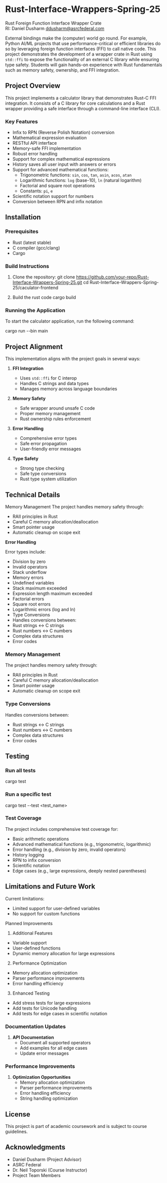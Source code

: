 # Rust-Interface-Wrappers-Spring-25

Rust Foreign Function Interface Wrapper Crate  
RI: Daniel Dusharm ddusharm@asrcfederal.com

External bindings make the (computer) world go round. For example, Python AI/ML projects that use performance-critical or efficient libraries do so by leveraging foreign function interfaces (FFI) to call native code. This project demonstrates the development of a wrapper crate in Rust using `std::ffi` to expose the functionality of an external C library while ensuring type safety. Students will gain hands-on experience with Rust fundamentals such as memory safety, ownership, and FFI integration.

## Project Overview

This project implements a calculator library that demonstrates Rust-C FFI integration. It consists of a C library for core calculations and a Rust wrapper providing a safe interface through a command-line interface (CLI).

### Key Features

- Infix to RPN (Reverse Polish Notation) conversion
- Mathematical expression evaluation
- RESTful API interface
- Memory-safe FFI implementation
- Robust error handling
- Support for complex mathematical expressions
- History saves all user input with answers or errors
- Support for advanced mathematical functions:
  - Trigonometric functions: `sin`, `cos`, `tan`, `asin`, `acos`, `atan`
  - Logarithmic functions: `log` (base-10), `ln` (natural logarithm)
  - Factorial and square root operations
  - Constants: `pi`, `e`
- Scientific notation support for numbers
- Conversion between RPN and infix notation

## Installation

### Prerequisites
- Rust (latest stable)
- C compiler (gcc/clang)
- Cargo

### Build Instructions
1. Clone the repository:
   git clone https://github.com/your-repo/Rust-Interface-Wrappers-Spring-25.git
   cd Rust-Interface-Wrappers-Spring-25/caculator-frontend

2. Build the rust code
   cargo build

### Running the Application

To start the calculator application, run the following command:

cargo run --bin main

## Project Alignment

This implementation aligns with the project goals in several ways:

1. **FFI Integration**
   - Uses `std::ffi` for C interop
   - Handles C strings and data types
   - Manages memory across language boundaries

2. **Memory Safety**
   - Safe wrapper around unsafe C code
   - Proper memory management
   - Rust ownership rules enforcement

3. **Error Handling**
   - Comprehensive error types
   - Safe error propagation
   - User-friendly error messages

4. **Type Safety**
   - Strong type checking
   - Safe type conversions
   - Rust type system utilization

## Technical Details
Memory Management
The project handles memory safety through:

- RAII principles in Rust
- Careful C memory allocation/deallocation
- Smart pointer usage
- Automatic cleanup on scope exit

**Error Handling**

Error types include:
- Division by zero
- Invalid operators
- Stack underflow
- Memory errors
- Undefined variables
- Stack maximum exceeded
- Expression length maximum exceeded
- Factorial errors
- Square root errors
- Logarithmic errors (log and ln)
- Type Conversions
- Handles conversions between:
- Rust strings ↔ C strings
- Rust numbers ↔ C numbers
- Complex data structures
- Error codes
### Memory Management

The project handles memory safety through:
- RAII principles in Rust
- Careful C memory allocation/deallocation
- Smart pointer usage
- Automatic cleanup on scope exit

### Type Conversions

Handles conversions between:
- Rust strings ↔ C strings
- Rust numbers ↔ C numbers
- Complex data structures
- Error codes

## Testing

### Run all tests
cargo test

### Run a specific test
cargo test --test <test_name>

### Test Coverage
The project includes comprehensive test coverage for: 
- Basic arithmetic operations
- Advanced mathematical functions (e.g., trigonometric, logarithmic)
- Error handling (e.g., division by zero, invalid operators)
- History logging
- RPN to infix conversion
- Scientific notation
- Edge cases (e.g., large expressions, deeply nested parentheses)

## Limitations and Future Work

Current limitations:

- Limited support for user-defined variables
- No support for custom functions

Planned Improvements

1. Additional Features
- Variable support
- User-defined functions
- Dynamic memory allocation for large expressions

2. Performance Optimization
- Memory allocation optimization
- Parser performance improvements
- Error handling efficiency

3. Enhanced Testing
- Add stress tests for large expressions
- Add tests for Unicode handling
- Add tests for edge cases in scientific notation


### Documentation Updates

1. **API Documentation**
   - Document all supported operators
   - Add examples for all edge cases
   - Update error messages

### Performance Improvements

1. **Optimization Opportunities**
   - Memory allocation optimization
   - Parser performance improvements
   - Error handling efficiency
   - String handling optimization

## License

This project is part of academic coursework and is subject to course guidelines.

## Acknowledgments

- Daniel Dusharm (Project Advisor)
- ASRC Federal
- Dr. Neil Toporski (Course Instructor)
- Project Team Members

